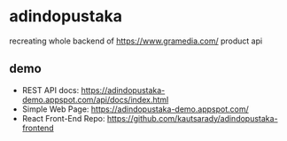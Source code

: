 # adindopustaka
recreating whole backend of https://www.gramedia.com/ product api

## demo
- REST API docs: https://adindopustaka-demo.appspot.com/api/docs/index.html
- Simple Web Page: https://adindopustaka-demo.appspot.com/
- React Front-End Repo: https://github.com/kautsarady/adindopustaka-frontend
